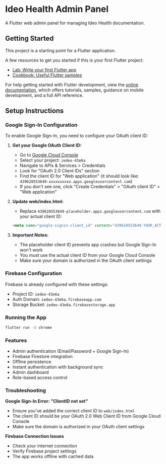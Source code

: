 # Ideo Health Admin Panel

A Flutter web admin panel for managing Ideo Health documentation.

## Getting Started

This project is a starting point for a Flutter application.

A few resources to get you started if this is your first Flutter project:

- [Lab: Write your first Flutter app](https://docs.flutter.dev/get-started/codelab)
- [Cookbook: Useful Flutter samples](https://docs.flutter.dev/cookbook)

For help getting started with Flutter development, view the
[online documentation](https://docs.flutter.dev/), which offers tutorials,
samples, guidance on mobile development, and a full API reference.

## Setup Instructions

### Google Sign-In Configuration

To enable Google Sign-In, you need to configure your OAuth client ID:

1. **Get your Google OAuth Client ID:**
    - Go to [Google Cloud Console](https://console.cloud.google.com/)
    - Select your project: `iedeo-43e6a`
    - Navigate to APIs & Services > Credentials
    - Look for "OAuth 2.0 Client IDs" section
    - Find the client ID for "Web application" (it should look like:
      `439628553649-xxxxxxxxxx.apps.googleusercontent.com`)
    - If you don't see one, click "Create Credentials" > "OAuth client ID" > "Web application"

2. **Update web/index.html:**
    - Replace `439628553649-placeholder.apps.googleusercontent.com` with your actual client ID:
   ```html
   <meta name="google-signin-client_id" content="439628553649-YOUR_ACTUAL_CLIENT_ID.apps.googleusercontent.com">
   ```

3. **Important Notes:**
    - The placeholder client ID prevents app crashes but Google Sign-In won't work
    - You must use the actual client ID from your Google Cloud Console
    - Make sure your domain is authorized in the OAuth client settings

### Firebase Configuration

Firebase is already configured with these settings:

- Project ID: `iedeo-43e6a`
- Auth Domain: `iedeo-43e6a.firebaseapp.com`
- Storage Bucket: `iedeo-43e6a.firebasestorage.app`

### Running the App

```bash
flutter run -d chrome
```

### Features

- Admin authentication (Email/Password + Google Sign-In)
- Firebase Firestore integration
- Offline persistence
- Instant authentication with background sync
- Admin dashboard
- Role-based access control

### Troubleshooting

**Google Sign-In Error: "ClientID not set"**

- Ensure you've added the correct client ID to `web/index.html`
- The client ID should be your OAuth 2.0 Web Client ID from Google Cloud Console
- Make sure the domain is authorized in your OAuth client settings

**Firebase Connection Issues**

- Check your internet connection
- Verify Firebase project settings
- The app works offline with cached data
